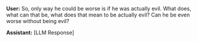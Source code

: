 **User:**
So, only way he could be worse is if he was actually evil. What does, what can that be, what does that mean to be actually evil? Can he be even worse without being evil?

**Assistant:**
[LLM Response]

